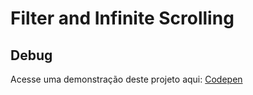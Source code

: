 # Filter and Infinite Scrolling

## Debug

Acesse uma demonstração deste projeto aqui: [Codepen](https://cdpn.io/euelinton/debug/KKMeRdK/NjkYzWmegjmM)

